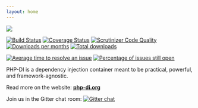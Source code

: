 ```yaml
---
layout: home
---
```


[![](doc/img.png)](http://php-di.org/)

[![Build Status](https://img.shields.io/travis/PHP-DI/PHP-DI/master.svg?style=flat-square)](https://travis-ci.org/PHP-DI/PHP-DI)
[![Coverage Status](https://img.shields.io/coveralls/PHP-DI/PHP-DI/master.svg?style=flat-square)](https://coveralls.io/r/PHP-DI/PHP-DI?branch=master)
[![Scrutinizer Code Quality](https://img.shields.io/scrutinizer/g/PHP-DI/PHP-DI.svg?style=flat-square)](https://scrutinizer-ci.com/g/PHP-DI/PHP-DI/?branch=master)
[![Downloads per months](https://img.shields.io/packagist/dm/PHP-DI/PHP-DI.svg?style=flat-square)](https://packagist.org/packages/PHP-DI/PHP-DI)
[![Total downloads](https://img.shields.io/packagist/dt/PHP-DI/PHP-DI.svg?style=flat-square)](https://packagist.org/packages/PHP-DI/PHP-DI)

[![Average time to resolve an issue](http://isitmaintained.com/badge/resolution/PHP-DI/PHP-DI.svg)](http://isitmaintained.com/project/PHP-DI/PHP-DI "Average time to resolve an issue")
[![Percentage of issues still open](http://isitmaintained.com/badge/open/PHP-DI/PHP-DI.svg)](http://isitmaintained.com/project/PHP-DI/PHP-DI "Percentage of issues still open")

PHP-DI is a dependency injection container meant to be practical, powerful, and framework-agnostic.

Read more on the website: **[php-di.org](http://php-di.org)**

Join us in the Gitter chat room: [![Gitter chat](https://badges.gitter.im/PHP-DI/PHP-DI.png)](https://gitter.im/PHP-DI/PHP-DI)
